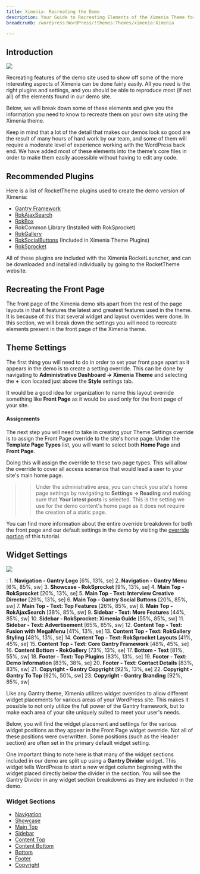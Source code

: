 ```yaml
---
title: Ximenia: Recreating the Demo
description: Your Guide to Recreating Elements of the Ximenia Theme for WordPress
breadcrumb: /wordpress:WordPress/!themes:Themes/ximenia:Ximenia

---
```


Introduction
-----

![][ximenia]

Recreating features of the demo site used to show off some of the more interesting aspects of Ximenia can be done fairly easily. All you need is the right plugins and settings, and you should be able to reproduce most (if not all) of the elements found in our demo site. 

Below, we will break down some of these elements and give you the information you need to know to recreate them on your own site using the Ximenia theme.

Keep in mind that a lot of the detail that makes our demos look so good are the result of many hours of hard work by our team, and some of them will require a moderate level of experience working with the WordPress back end. We have added most of these elements into the theme's core files in order to make them easily accessible without having to edit any code.

Recommended Plugins
-----

Here is a list of RocketTheme plugins used to create the demo version of Ximenia:

* [Gantry Framework][gantry]
* [RokAjaxSearch][rokajaxsearch]
* [RokBox][rokbox]
* RokCommon Library (Installed with RokSprocket)
* [RokGallery][rokgallery]
* [RokSocialButtons][social] (Included in Ximenia Theme Plugins)
* [RokSprocket][roksprocket]

All of these plugins are included with the Ximenia RocketLauncher, and can be downloaded and installed individually by going to the RocketTheme website.

Recreating the Front Page
-----

The front page of the Ximenia demo sits apart from the rest of the page layouts in that it features the latest and greatest features used in the theme. It is because of this that several widget and layout overrides were done. In this section, we will break down the settings you will need to recreate elements present in the front page of the Ximenia theme.

Theme Settings
-----

The first thing you will need to do in order to set your front page apart as it appears in the demo is to create a setting override. This can be done by navigating to **Administrative Dashboard -> Ximenia Theme** and selecting the **+** icon located just above the **Style** settings tab. 

It would be a good idea for organization to name this layout override something like **Front Page** as it would be used only for the front page of your site.

#### Assignments

The next step you will need to take in creating your Theme Settings override is to assign the Front Page override to the site's home page. Under the **Template Page Types** list, you will want to select both **Home Page** and **Front Page**.

Doing this will assign the override to these two page types. This will allow the override to cover all access scenarios that would lead a user to your site's main home page.

>> Under the administrative area, you can check you site's home page settings by navigating to **Settings -> Reading** and making sure that **Your latest posts** is selected. This is the setting we use for the demo content's home page as it does not require the creation of a static page.

You can find more information about the entire override breakdown for both the front page and our default settings in the demo by visiting the [override portion][demooverride] of this tutorial.

Widget Settings
-----

![][ximenia2]

:   1. **Navigation - Gantry Logo** [6%, 13%, se]
    2. **Navigation - Gantry Menu** [6%, 85%, sw]
    3. **Showcase - RokSprocket** [9%, 13%, se]
    4. **Main Top - RokSprocket** [20%, 13%, se]
    5. **Main Top - Text: Interview Creative Director** [29%, 13%, se]
    6. **Main Top - Gantry Social Buttons** [20%, 85%, sw]
    7. **Main Top - Text: Top Features** [26%, 85%, sw]
    8. **Main Top - RokAjaxSearch** [38%, 85%, sw]
    9. **Sidebar - Text: More Features** [44%, 85%, sw]
    10. **Sidebar - RokSprocket: Ximenia Guide** [55%, 85%, sw]
    11. **Sidebar - Text: Advertisement** [65%, 85%, sw]
    12. **Content Top - Text: Fusion with MegaMenu** [41%, 13%, se]
    13. **Content Top - Text: RokGallery Styling** [48%, 13%, se]
    14. **Content Top - Text: RokSprocket Layouts** [41%, 45%, se]
    15. **Content Top - Text: Core Gantry Framework** [48%, 45%, se]
    16. **Content Bottom - RokGallery** [73%, 13%, se]
    17. **Bottom - Text** [81%, 55%, sw]
    18. **Footer - Text: Top Plugins** [83%, 13%, se]
    19. **Footer - Text: Demo Information** [83%, 38%, se]
    20. **Footer - Text: Contact Details** [83%, 83%, sw]
    21. **Copyright - Gantry Copyright** [92%, 13%, se]
    22. **Copyright - Gantry To Top** [92%, 50%, sw]
    23. **Copyright - Gantry Branding** [92%, 85%, sw]

Like any Gantry theme, Ximenia utilizes widget overrides to allow different widget placements for various areas of your WordPress site. This makes it possible to not only utilize the full power of the Gantry framework, but to make each area of your site uniquely suited to meet your user's needs.

Below, you will find the widget placement and settings for the various widget positions as they appear in the Front Page widget override. Not all of these positions were overwritten. Some positions (such as the Header section) are often set in the primary default widget setting.

One important thing to note here is that many of the widget sections included in our demo are split up using a **Gantry Divider** widget. This widget tells WordPress to start a new widget column beginning with the widget placed directly below the divider in the section. You will see the Gantry Divider in any widget section breakdowns as they are included in the demo.

### Widget Sections

* [Navigation][navigation]
* [Showcase][showcase]
* [Main Top][maintop]
* [Sidebar][sidebar]
* [Content Top][contenttop]
* [Content Bottom][contentbottom]
* [Bottom][bottom]
* [Footer][footer]
* [Copyright][copyright]

[gantry]: http://gantry-framework.org/download
[rokajaxsearch]: http://www.rockettheme.com/wordpress/plugins/rokajaxsearch
[rokbox]: http://www.rockettheme.com/wordpress/plugins/rokbox
[roksprocket]: http://www.rockettheme.com/wordpress/plugins/roksprocket
[ximenia]: assets/ximenia.jpeg
[ximenia2]: assets/ximenia2.jpeg
[roksprocket]: http://www.rockettheme.com/extensions-joomla/roksprocket
[rokgallery]: http://www.rockettheme.com/extensions-joomla/rokgallery
[faq]: faq.md
[menu]: ../../start/menu.md
[override]: http://gantry-framework.org/documentation/wordpress/configure/
[navigation]: demo_navigation.md
[contenttop]: demo_contenttop.md
[showcase]: demo_showcase.md
[maintop]: demo_maintop.md
[feature]: demo_feature.md
[sidebar]: demo_sidebar.md
[contenttop]: demo_contenttop.md
[contentbottom]: demo_contentbottom.md
[bottom]: demo_bottom.md
[extension]: demo_extension.md
[footer]: demo_footer.md
[copyright]: demo_copyright.md
[demooverride]: demo_override.md
[social]: http://www.rockettheme.com/wordpress-downloads/club/3402-Ximenia